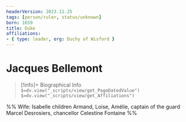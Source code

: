 ```yaml
---
headerVersion: 2023.11.25
tags: [person/ruler, status/unknown]
born: 1659
title: Duke
affiliations:
- { type: leader, org: Duchy of Wisford }
---
```

# Jacques Bellemont
>[!info]+ Biographical Info
> `$=dv.view("_scripts/view/get_PageDatedValue")`
> `$=dv.view("_scripts/view/get_Affiliations")`

%% Wife: Isabelle children Armand, Loise, Amélie, captain of the guard Marcel Desrosiers, chancellor Celestine Fontaine %%